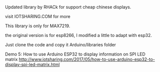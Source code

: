 Updated library by RHACk for support cheap chinese displays.

visit IOTSHARING.COM for more

This library is only for MAX7219.

the original version is for esp8266, I modified a little to adapt with esp32.

Just clone the code and copy it Arduino/libraries folder

Demo 5: How to use Arduino ESP32 to display information on SPI LED matrix
http://www.iotsharing.com/2017/05/how-to-use-arduino-esp32-to-display-spi-led-matrix.html
